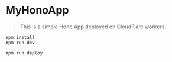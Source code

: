 # MyHonoApp

> This is a simple Hono App deployed on CloudFlare workers.

```
npm install
npm run dev
```

```
npm run deploy
```
